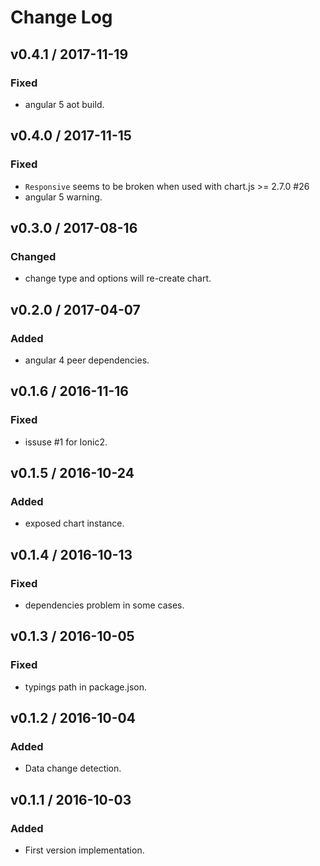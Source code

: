 # Change Log

## v0.4.1 / 2017-11-19
### Fixed
- angular 5 aot build.

## v0.4.0 / 2017-11-15
### Fixed
- `Responsive` seems to be broken when used with chart.js >= 2.7.0 #26
- angular 5 warning.

## v0.3.0 / 2017-08-16
### Changed
- change type and options will re-create chart.

## v0.2.0 / 2017-04-07
### Added
- angular 4 peer dependencies.

## v0.1.6 / 2016-11-16
### Fixed
- issuse #1 for Ionic2.

## v0.1.5 / 2016-10-24
### Added
- exposed chart instance.

## v0.1.4 / 2016-10-13
### Fixed
- dependencies problem in some cases.

## v0.1.3 / 2016-10-05
### Fixed
- typings path in package.json.

## v0.1.2 / 2016-10-04
### Added
- Data change detection.

## v0.1.1 / 2016-10-03
### Added
- First version implementation.
